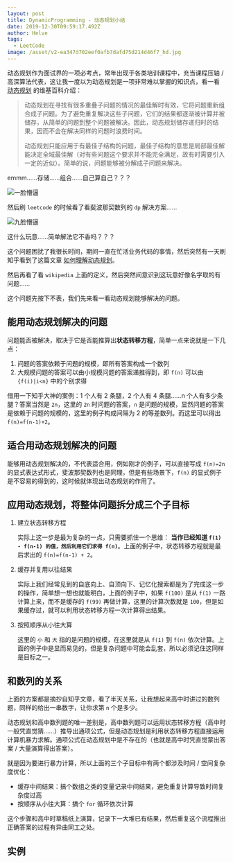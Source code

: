 ```yaml
---
layout: post
title: DynamicProgramming - 动态规划小结
date: 2019-12-30T09:59:17.492Z
author: Helve
tags:
  - LeetCode
image: /asset/v2-ea347d702eef0afb7dafd75d214d46f7_hd.jpg
---
```

动态规划作为面试界的一项必考点，常年出现于各类培训课程中，充当课程压轴 / 高深算法代表，这让我一度以为动态规划是一项非常难以掌握的知识点，看一看 [动态规划](https://zh.wikipedia.org/wiki/%E5%8A%A8%E6%80%81%E8%A7%84%E5%88%92 "动态规划") 的维基百科介绍：

> 动态规划在寻找有很多重叠子问题的情况的最佳解时有效，它将问题重新组合成子问题。为了避免重复解决这些子问题，它们的结果都逐渐被计算并被储存，从简单的问题到整个问题被解决。因此，动态规划储存递归时的结果，因而不会在解决同样的问题时浪费时间。
> 
> 动态规划只能应用于有最佳子结构的问题，最佳子结构的意思是局部最佳解能决定全域最佳解（对有些问题这个要求并不能完全满足，故有时需要引入一定的近似）。简单的说，问题能够被分解成子问题来解决。

emmm……存储……组合……自己算自己？？？

![一脸懵逼](http://imagetemp.oss-cn-beijing.aliyuncs.com/blog/2019-12-30-074956.jpg "一脸懵逼")

然后刷 `leetcode` 的时候看了看斐波那契数列的 `dp` 解决方案……

![九脸懵逼](http://imagetemp.oss-cn-beijing.aliyuncs.com/blog/2019-12-30-075001.jpg "九脸懵逼")

这什么玩意……简单解法它不香吗？？？

这个问题困扰了我很长时间，期间一直在忙活业务代码的事情，然后突然有一天刷知乎看到了这篇文章 [如何理解动态规划](https://www.zhihu.com/question/39948290/answer/883302989 "如何理解动态规划")。

然后再看了看 `wikipedia` 上面的定义，然后突然间意识到这玩意好像名字取的有问题……

这个问题先按下不表，我们先来看一看动态规划能够解决的问题。

## 能用动态规划解决的问题

问题能否被解决，取决于它是否能推算出**状态转移方程**，简单一点来说就是一下几点：

1. 问题的答案依赖于问题的规模，即所有答案构成一个数列
2. 大规模问题的答案可以由小规模问题的答案递推得到，即  `f(n)`  可以由  `{f(i)|i<n}` 中的个别求得

借用一下知乎大神的案例：1 个人有 2 条腿，2 个人有 4 条腿……n 个人有多少条腿？答案当然是 `2n`，这里的 `2n` 时问题的答案，`n` 是问题的规模，显然问题的答案是依赖于问题的规模的，这里的例子构成间隔为 2 的等差数列。而这里可以得出 `f(n)=f(n-1)+2`。

## 适合用动态规划解决的问题

能够用动态规划解决的，不代表适合用，例如刚才的例子，可以直接写成  `f(n)=2n`  的显式表达式形式，斐波那契数列也是同理，但是有些场景下，`f(n)` 的显式例子是不容易的得到的，这时候就体现出动态规划的作用了。

## 应用动态规划，将整体问题拆分成三个子目标

1. 建立状态转移方程

	实际上这一步是最为复杂的一点，只需要抓住一个思维： **当作已经知道 `f(1) - f(n-1) 的值，然后利用它们求得 f(n)`**。上面的例子中，状态转移方程就是最后求出的 `f(n)=f(n-1) + 2`。

2. 缓存并复用以往结果

	实际上我们经常见到的自底向上、自顶向下、记忆化搜索都是为了完成这一步的操作，简单想一想也就能明白，上面的例子中，如果 `f(100)` 是从 `f(1)` 一路计算上来，而不是缓存的 `f(99)` 再做计算，这里的计算次数就是 `100`，但是如果缓存过，就可以利用状态转移方程一次计算得出结果。

3. 按照顺序从小往大算

	这里的 `小` 和 `大` 指的是问题的规模，在这里就是从 `f(1)` 到 `f(n)` 依次计算。上面的例子中是显而易见的，但是复杂问题中可能会乱套，所以必须记住这同样是目标之一。

## 和数列的关系

上面的方案都是摘抄自知乎文章，看了半天关系，让我想起来高中时讲过的数列题，同样的给出一串数字，让你求第 `n` 个是多少。

动态规划和高中数列题的唯一差别是，高中数列题可以运用状态转移方程（高中时一般凭直觉猜……）推导出通项公式，但是动态规划是利用状态转移方程直接运用计算机暴力求解。通项公式在动态规划中是不存在的（也就是高中时凭直觉蒙出答案 / 大量演算得出答案）。

就是因为要进行暴力计算，所以上面的三个子目标中有两个都涉及时间 / 空间复杂度优化：

* 缓存中间结果：搞个数组之类的变量记录中间结果，避免重复计算导致时间复杂度过高
* 按顺序从小往大算：搞个 `for` 循环依次计算

这个步骤和高中时草稿纸上演算，记录下一大堆已有结果，然后重复这个流程推出正确答案的过程有异曲同工之处。

## 实例

